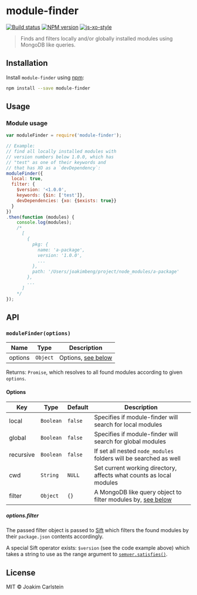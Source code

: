 # module-finder

[![Build status][travis-image]][travis-url] [![NPM version][npm-image]][npm-url] [![js-xo-style][codestyle-image]][codestyle-url]

> Finds and filters locally and/or globally installed modules using MongoDB like queries.

## Installation

Install `module-finder` using [npm](https://www.npmjs.com/):

```bash
npm install --save module-finder
```

## Usage

### Module usage

```javascript
var moduleFinder = require('module-finder');

// Example:
// find all locally installed modules with
// version numbers below 1.0.0, which has
// "test" as one of their keywords and
// that has XO as a `devDependency`:
moduleFinder({
  local: true,
  filter: {
    $version: '<1.0.0',
    keywords: {$in: ['test']},
    devDependencies: {xo: {$exists: true}}
  }
})
.then(function (modules) {
    console.log(modules);
    /*
      [
        {
          pkg: {
            name: 'a-package',
            version: '1.0.0',
            ...
          },
          path: '/Users/joakimbeng/project/node_modules/a-package'
        },
        ...
      ]
    */
});
```

## API

### `moduleFinder(options)`

| Name | Type | Description |
|------|------|-------------|
| options | `Object` | Options, [see below](#options) |

Returns: `Promise`, which resolves to all found modules according to given `options`.

#### Options

| Key | Type | Default | Description
|------|------|-------------|---------|
| local | `Boolean` | `false` | Specifies if module-finder will search for local modules |
| global | `Boolean` | `false` | Specifies if module-finder will search for global modules |
| recursive | `Boolean` | `false` | If set all nested `node_modules` folders will be searched as well |
| cwd | `String` | `NULL` | Set current working directory, affects what counts as local modules |
| filter | `Object` | `{}` | A MongoDB like query object to filter modules by, [see below](#optionsfilter) |

##### options.filter

The passed filter object is passed to [Sift](https://www.npmjs.com/package/sift) which filters the found modules by their `package.json` contents accordingly.

A special Sift operator exists: `$version` (see the code example above) which takes a string to use as the range argument to [`semver.satisfies()`](https://www.npmjs.com/package/semver).

## License

MIT © Joakim Carlstein

[npm-url]: https://npmjs.org/package/module-finder
[npm-image]: https://badge.fury.io/js/module-finder.svg
[travis-url]: https://travis-ci.org/joakimbeng/module-finder
[travis-image]: https://travis-ci.org/joakimbeng/module-finder.svg?branch=master
[codestyle-url]: https://github.com/sindresorhus/xo
[codestyle-image]: https://img.shields.io/badge/code%20style-xo-brightgreen.svg?style=flat
